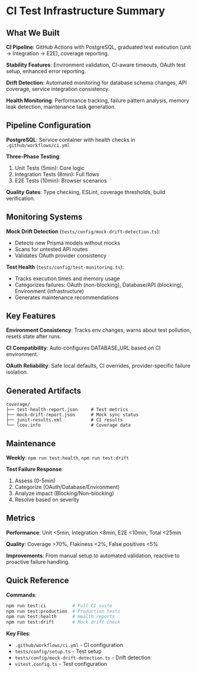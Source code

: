 # CI Test Infrastructure Summary

## What We Built

**CI Pipeline**: GitHub Actions with PostgreSQL, graduated test execution (unit → integration → E2E), coverage reporting.

**Stability Features**: Environment validation, CI-aware timeouts, OAuth test setup, enhanced error reporting.

**Drift Detection**: Automated monitoring for database schema changes, API coverage, service integration consistency.

**Health Monitoring**: Performance tracking, failure pattern analysis, memory leak detection, maintenance task generation.

## Pipeline Configuration

**PostgreSQL**: Service container with health checks in `.github/workflows/ci.yml`

**Three-Phase Testing**:

1. Unit Tests (5min): Core logic
2. Integration Tests (8min): Full flows
3. E2E Tests (10min): Browser scenarios

**Quality Gates**: Type checking, ESLint, coverage thresholds, build verification.

## Monitoring Systems

**Mock Drift Detection** (`tests/config/mock-drift-detection.ts`):

- Detects new Prisma models without mocks
- Scans for untested API routes
- Validates OAuth provider consistency

**Test Health** (`tests/config/test-monitoring.ts`):

- Tracks execution times and memory usage
- Categorizes failures: OAuth (non-blocking), Database/API (blocking), Environment (infrastructure)
- Generates maintenance recommendations

## Key Features

**Environment Consistency**: Tracks env changes, warns about test pollution, resets state after runs.

**CI Compatibility**: Auto-configures DATABASE_URL based on CI environment.

**OAuth Reliability**: Safe local defaults, CI overrides, provider-specific failure isolation.

## Generated Artifacts

```
coverage/
├── test-health-report.json     # Test metrics
├── mock-drift-report.json      # Mock sync status
├── junit-results.xml           # CI results
└── lcov.info                   # Coverage data
```

## Maintenance

**Weekly**: `npm run test:health`, `npm run test:drift`

**Test Failure Response**:

1. Assess (0-5min)
2. Categorize (OAuth/Database/Environment)
3. Analyze impact (Blocking/Non-blocking)
4. Resolve based on severity

## Metrics

**Performance**: Unit <5min, Integration <8min, E2E <10min, Total <25min

**Quality**: Coverage >70%, Flakiness <2%, False positives <5%

**Improvements**: From manual setup to automated validation, reactive to proactive failure handling.

## Quick Reference

**Commands**:

```bash
npm run test:ci          # Full CI suite
npm run test:production  # Production tests
npm run test:health      # Health reports
npm run test:drift       # Mock drift check
```

**Key Files**:

- `.github/workflows/ci.yml` - CI configuration
- `tests/config/setup.ts` - Test setup
- `tests/config/mock-drift-detection.ts` - Drift detection
- `vitest.config.ts` - Test configuration
